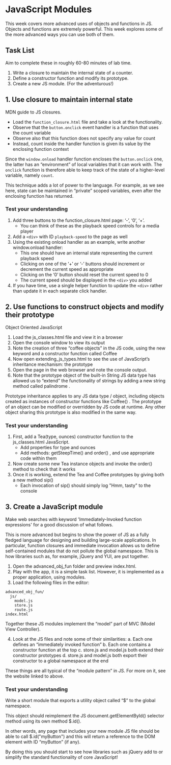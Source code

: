 # JavaScript Modules

This week covers more advanced uses of objects and functions in JS. Objects and functions are extremely powerful. This week explores some of the more advanced ways you can use both of them.

## Task List

Aim to complete these in roughly 60-80 minutes of lab time.

1. Write a closure to maintain the internal state of a counter.
2. Define a constructor function and modify its prototype.
3. Create a new JS module. (For the adventurous!)

## 1. Use closure to maintain internal state

MDN guide to JS closures.

- Load the `function_closure.html` file and take a look at the functionality.
- Observe that the `button.onclick` event handler is a function that uses the count variable
- Observe also that this function does not specify any value for count
- Instead, count inside the handler function is given its value by the enclosing function context

Since the `window.onload` handler function encloses the `button.onclick` one, the latter has an “environment” of local variables that it can work with. The `onclick` function is therefore able to keep track of the state of a higher-level variable, namely `count`.

This technique adds a lot of power to the language. For example, as we see here, state can be maintained in “private” scoped variables, even after the enclosing function has returned.

### Test your understanding

1. Add three buttons to the function_closure.html page: ‘-’, ‘0’, ‘+’.
    - You can think of these as the playback speed controls for a media player
2. Add a `<div>` with ID `playback-speed` to the page as well
3. Using the existing onload handler as an example, write another window.onload handler:
    - This one should have an internal state representing the current playback speed
    - Clicking on one of the ‘+’ or ‘-’ buttons should increment or decrement the current speed as appropriate
    - Clicking on the ‘0’ button should reset the current speed to 0
    - The current speed should be displayed in the `<div>` you added
4. If you have time, use a single helper function to update the `<div>` rather than update it in each separate click handler.

## 2. Use functions to construct objects and modify their prototype

Object Oriented JavaScript

1. Load the  js_classes.html  file and view it in a browser
2. Open the console window to view its output
3. Note the creation of three “coffee objects” in the JS code, using the new keyword and a constructor function called Coffee
4. Now open  extending_js_types.html  to see the use of JavaScript’s inheritance mechanism: the prototype
5. Open the page in the web browser and note the console output.
6. Note that the prototype object of the built-in String JS data type has allowed us to “extend” the functionality of strings by adding a new string method called  palindrome .

Prototype inheritance applies to any JS data type / object, including objects created as instances of constructor functions like  Coffee() . The prototype of an object can be modified or overridden by JS code at runtime. Any other object sharing this prototype is also modified in the same way.

### Test your understanding

1. First, add a  Tea(type, ounces)  constructor function to the  js_classes.html  JavaScript.
    - Add properties for  type  and  ounces 
    - Add methods:  getSteepTime()  and  order() , and use appropriate code within them
2. Now create some new  Tea  instance objects and invoke the  order()  method to check that it works
3. Once it is working, extend the  Tea  and  Coffee  prototypes by giving both a new method  sip() 
    - Each invocation of  sip()  should simply log  "Hmm, tasty"  to the console

## 3. Create a JavaScript module
Make web searches with keyword 'Immediately-Invoked function expressions' for a good discussion of what follows.

This is more advanced but begins to show the power of JS as a fully fledged language for designing and building large-scale applications. In particular, function closures and immediate invocation allows us to define self-contained modules that do not pollute the global namespace. This is how libraries such as, for example, jQuery and YUI, are put together.

1. Open the advanced_obj_fun folder and preview index.html.
2. Play with the app, it is a simple task list. However, it is implemented as a proper application, using modules.
3. Load the following files in the editor:
```
advanced_obj_fun/
  js/
    model.js
    store.js
    route.js
index.html
```
Together these JS modules implement the “model” part of MVC (Model View Controller).

4. Look at the JS files and note some of their similarities:
    a. Each one defines an “immediately invoked function”
    b. Each one contains a constructor function at the top
    c. store.js and model.js both extend their constructor prototypes
    d. store.js and model.js both export their constructor to a global namespace at the end

These things are all typical of the “module pattern” in JS. For more on it, see the website linked to above.

### Test your understanding

Write a short module that exports a utility object called “$” to the global namespace.

This object should reimplement the JS document.getElementById() selector method using its own method $.id().

In other words, any page that includes your new module JS file should be able to call $.id("myButton") and this will return a reference to the DOM element with ID “myButton” (if any).

By doing this you should start to see how libraries such as jQuery add to or simplify the standard functionality of core JavaScript!
